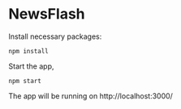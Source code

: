 # NewsFlash

Install necessary packages:
```
npm install
```

Start the app,
```
npm start
```
The app will be running on http://localhost:3000/
